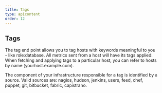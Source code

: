 ```yaml
---
title: Tags
type: apicontent
order: 12
---
```

## Tags
The tag end point allows you to tag hosts with keywords meaningful to you - like role:database. All metrics sent from a host will have its tags applied. When fetching and applying tags to a particular host, you can refer to hosts by name (yourhost.example.com).

The component of your infrastructure responsible for a tag is identified by a source. Valid sources are: nagios, hudson, jenkins, users, feed, chef, puppet, git, bitbucket, fabric, capistrano.
